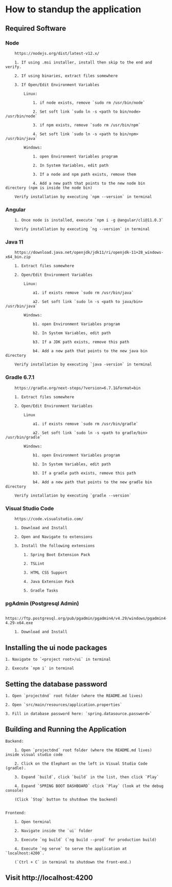 # How to standup the application

## Required Software

### Node
    
        https://nodejs.org/dist/latest-v12.x/   
        
        1. If using .msi installer, install then skip to the end and verify.
        
        2. If using binaries, extract files somewhere
        
        3. If Open/Edit Environment Variables
        
            Linux:
            
                1. if node exists, remove `sudo rm /usr/bin/node`
                
                2. Set soft link `sudo ln -s <path to bin/node> /usr/bin/node`
                
                3. if npm exists, remove `sudo rm /usr/bin/npm`
                
                4. Set soft link `sudo ln -s <path to bin/npm> /usr/bin/java`
                
            Windows:
            
                1. open Environment Variables program
                
                2. In System Variables, edit path
                
                3. If a node and npm path exists, remove them
                
                4. Add a new path that points to the new node bin directory (npm is inside the node bin)
                
        Verify installation by executing `npm --version` in terminal
        
### Angular
    
        1. Once node is installed, execute `npm i -g @angular/cli@11.0.3`
        
        Verify installation by executing `ng --version` in terminal
        
### Java 11
    
        https://download.java.net/openjdk/jdk11/ri/openjdk-11+28_windows-x64_bin.zip
        
        1. Extract files somewhere
        
        2. Open/Edit Environment Variables
        
            Linux:
            
                a1. if exists remove `sudo rm /usr/bin/java`
                
                a2. Set soft link `sudo ln -s <path to java/bin> /usr/bin/java`
                
            Windows:
            
                b1. open Environment Variables program
                
                b2. In System Variables, edit path
                
                b3. If a JDK path exists, remove this path
                
                b4. Add a new path that points to the new java bin directory 
                
        Verify installation by executing `java -version` in terminal
        
### Gradle 6.7.1
    
        https://gradle.org/next-steps/?version=6.7.1&format=bin
        
        1. Extract files somewhere
        
        2. Open/Edit Environment Variables
        
            Linux
            
                a1. if exists remove `sudo rm /usr/bin/gradle`
                
                a2. Set soft link `sudo ln -s <path to gradle/bin> /usr/bin/gradle`
                
            Windows:
            
                b1. open Environment Variables program
                
                b2. In System Variables, edit path
                
                b3. If a gradle path exists, remove this path
                
                b4. Add a new path that points to the new gradle bin directory
                
        Verify installation by executing `gradle --version`
        
### Visual Studio Code
    
        https://code.visualstudio.com/
        
        1. Download and Install
        
        2. Open and Navigate to extensions
        
        3. Install the following extensions
        
            1. Spring Boot Extension Pack
            
            2. TSLint
            
            3. HTML CSS Support
            
            4. Java Extension Pack
            
            5. Gradle Tasks
            
### pgAdmin (Postgresql Admin)
    
        https://ftp.postgresql.org/pub/pgadmin/pgadmin4/v4.29/windows/pgadmin4-4.29-x64.exe
        
        1. Download and Install

## Installing the ui node packages

    1. Navigate to `<project root>/ui` in terminal
    
    2. Execute `npm i` in terminal
    

## Setting the database password

    1. Open `projectdnd` root folder (where the README.md lives)
    
    2. Open `src/main/resources/application.properties`
    
    3. Fill in database password here: `spring.datasource.password=`
    

## Building and Running the Application

    Backend:
    
        1. Open `projectdnd` root folder (where the README.md lives) inside visual studio code
        
        2. Click on the Elephant on the left in Visual Studio Code (gradle).
        
        3. Expand `build`, click `build` in the list, then click `Play`
        
        4. Expand `SPRING BOOT DASHBOARD` click `Play` (look at the debug console)
        
        (Click `Stop` button to shutdown the backend)
        

    Frontend:
    
        1. Open terminal
        
        2. Navigate inside the `ui` folder
        
        3. Execute `ng build` (`ng build --prod` for production build)
        
        4. Execute `ng serve` to serve the application at `localhost:4200`.
        
        (`Ctrl + C` in terminal to shutdown the front-end.)


## Visit http://localhost:4200 
